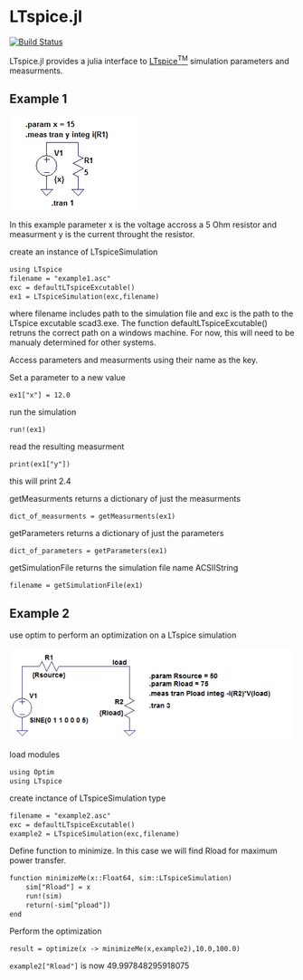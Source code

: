 # LTspice.jl

[![Build Status](https://travis-ci.org/cstook/LTspice.jl.svg?branch=master)](https://travis-ci.org/cstook/LTspice.jl)


LTspice.jl provides a julia interface to [LTspice<sup>TM</sup>](http://www.linear.com/designtools/software/#LTspice) simulation parameters and measurments.

## Example 1

<img src="https://github.com/cstook/LTspice.jl/blob/master/examples/example%201/example1.jpg">

In this example parameter x is the voltage accross a 5 Ohm resistor and measurment y is the current throught the resistor.

create an instance of LTspiceSimulation

```
using LTspice
filename = "example1.asc"
exc = defaultLTspiceExcutable()
ex1 = LTspiceSimulation(exc,filename)
```
where filename includes path to the simulation file and exc is the path to the LTspice excutable scad3.exe.  The function defaultLTspiceExcutable() retruns the correct path on a windows machine.  For now, this will need to be manualy determined for other systems.

Access parameters and measurments using their name as the key.

Set a parameter to a new value
```
ex1["x"] = 12.0
```

run the simulation
```
run!(ex1)
```

read the resulting measurment
```
print(ex1["y"])
```
this will print 2.4

getMeasurments returns a dictionary of just the measurments
```
dict_of_measurments = getMeasurments(ex1)
```

getParameters returns a dictionary of just the parameters
```
dict_of_parameters = getParameters(ex1)
```

getSimulationFile returns the simulation file name ACSIIString 
```
filename = getSimulationFile(ex1)
```


## Example 2

use optim to perform an optimization on a LTspice simulation

<img src="https://github.com/cstook/LTspice.jl/blob/master/examples/example%202/example2.jpg">

load modules
```
using Optim
using LTspice
```

create inctance of LTspiceSimulation type
```
filename = "example2.asc"
exc = defaultLTspiceExcutable()
example2 = LTspiceSimulation(exc,filename)
```
Define function to minimize. In this case we will find Rload for maximum power transfer.
```
function minimizeMe(x::Float64, sim::LTspiceSimulation)
    sim["Rload"] = x
    run!(sim)
    return(-sim["pload"])
end
```

Perform the optimization
```
result = optimize(x -> minimizeMe(x,example2),10.0,100.0)
```

```example2["Rload"]``` is now 49.997848295918075





